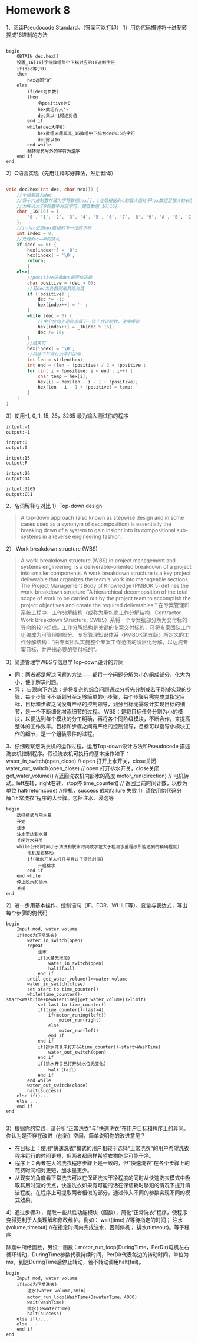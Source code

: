 # Homework 8

1、阅读Pseudocode Standard。（答案可以打印）
1）用伪代码描述将十进制转换成16进制的方法

```

begin
	OBTAIN dec,hex[]
	设置_16[16]字符数组每个下标对应的16进制字符
	if(dec等于0)
	then
		hex返回“0”
	else
		if(dec为负数)
		then
			令positive为0
			hex数组存入‘-’
			dec乘以-1得绝对值
		end if
		while(dec大于0)
			hex数组末尾填充_16数组中下标为dec%16的字符
			dec除以16
		end while
		翻转除负号外的字符为逆序
	end if
end
```

2）C语言实现（先用注释写好算法，然后翻译）

```C

void dec2hex(int dec, char hex[]) {
	//十进制数为dec
	//将十六进制数存储为字符数组hex[]，z注意根据dec的最大值给予hex数组足够大的长度
	//为解决大于9的数字对应字符，建立数组_16[16]
	char _16[16] = {
		'0', '1', '2', '3', '4', '5', '6', '7', '8', '9', 'A', 'B', 'C', 'D', 'E', 'F'
	};
	//index记录hex数组的下一位的下标
	int index = 0;
	//处理dec==0的情况
	if (dec == 0) { 
        hex[index++] = '0'; 
        hex[index] = '\0';
        return; 
        }
	else{
		//positive记录dec是否位正数
		char positive = (dec > 0);
		//若dec为负数则取其绝对值
		if (!positive) {
			dec *= -1;
			hex[index++] = '-';
		}
		while (dec > 0) {
			//由个位向上逐位求得下一位十六进制数，逆序保存
			hex[index++] = _16[dec % 16];
			dec /= 16;
		}
		//结束符
		hex[index] = '\0';
		//将除了符号位的字符逆序
		int len = strlen(hex);
		int end = (len - !positive) / 2 + !positive ;
		for (int i = !positive; i < end ; i++) {
			char temp = hex[i];
			hex[i] = hex[len - i - 1 + !positive];
			hex[len - i - 1 + !positive] = temp;
		}
	}
}
```
3）使用-1, 0, 1, 15, 26，3265 最为输入测试你的程序
```
intput:-1
output:-1

intput:0
output:0

intput:15
output:F

intput:26
output:1A

intput:3265
output:CC1
```
2、名词解释与对比
1）Top-down design
>A top-down approach (also known as stepwise design and in some cases used as a synonym of decomposition) is essentially the breaking down of a system to gain insight into its compositional sub-systems in a reverse engineering fashion.

2） Work breakdown structure (WBS)
>A work-breakdown structure (WBS) in project management and systems engineering, is a deliverable-oriented breakdown of a project into smaller components. A work breakdown structure is a key project deliverable that organizes the team's work into manageable sections. The Project Management Body of Knowledge (PMBOK 5) defines the work-breakdown structure "A hierarchical decomposition of the total scope of work to be carried out by the project team to accomplish the project objectives and create the required deliverables."
在专案管理和系统工程中，工作分解结构〈或称为承包商工作分解结构，Contractor Work Breakdown Structure, CWBS〉系将一个专案细部分解为交付标的导向的较小组成。工作分解结构是关键的专案交付标的，可将专案团队工作组编成为可管理的部分。专案管理知识体系〈PMBOK第五版〉所定义的工作分解结构：“由专案团队实施整个专案工作范围的阶层化分解，以达成专案目标，并产出必要的交付标的”。

3）简述管理学WBS与信息学Top-down设计的异同

- 同：两者都是解决问题的方法——都将一个问题分解为小的组成部分，化大为小，便于解决问题。
- 异：
自顶向下方法：是将复杂的综合问题通过分析先分割成若干能够实现的步骤，每个步骤可不断划分至足够简单的小步骤，每个步骤只需完成其指定目标，目标和步骤之间没有严格的控制领导，划分目标无需设计实现目标的细节，是一个不断细化增添细节的过程。
WBS：是将目标任务分割为小的模块，以便达到每个模块的分工明确，再将各个同阶级模块，不断合作，来提高整体的工作效率。目标和步骤之间有严格的控制领导，目标可以指导小模块工作的细节，是一个组装零件的过程。

3、仔细观察您洗衣机的运作过程，运用Top-down设计方法和Pseudocode
描述洗衣机控制程序。假设洗衣机可执行的基本操作如下：
water_in_switch(open_close) // open 打开上水开关，close关闭
water_out_switch(open_close) // open 打开排水开关，close关闭
get_water_volume() //返回洗衣机内部水的高度
motor_run(direction) // 电机转动。left左转，right右转，stop停
time_counter() // 返回当前时间计数，以秒为单位
halt(returncode) //停机，success 成功failure 失败
1）请使用伪代码分解“正常洗衣”程序的大步骤。包括注水、浸泡等
```
begin
	选择模式与用水量 
	开始
	注水 
	注水至达到水量 
	关闭注水开关 
	while(开机时间小于清洗和脱水时间或水位大于检测水量程序所能达到的精确程度)
		电机左右转动
		if(排水开关未打开并且过了清洗时间)
			开启排水
		end if
	end while 
	停止脱水和排水 
	关机
end

```

2）进一步用基本操作、控制语句（IF、FOR、WHILE等）、变量与表达式，写出每个步骤的伪代码
```
begin
	Input mod, water volume 
	if(mod为正常洗衣)
		water_in_switch(open)
		repeat
			注水
			if(水量无增加)
				water_in_switch(open)
				halt(fail)
			end if
		until get_water_volume()>=water volume
		water_in_switch(close)
		set start to time_counter()
		while(time_counter()-start<WashTime+DewaterTime||get_water_volume()>limit)
			set last to time_counter()
			if(time_counter()-last>4)
				if(motor_runing(left))
					motor_run(right)
				else
					motor_run(left)
				end if
			end if
			if(排水开关未打开&&time_counter()-start>WashTime)
				water_out_switch(open)
			end if
			if(排水开关已打开&&水位无变化)
				halt（fail)
			end if
		end while
		water_out_switch(close)
		halt(success)
	else if()...
	else ...
	end if
end
		
```

3）根据你的实践，请分析“正常洗衣”与“快速洗衣”在用户目标和程序上的异同。你认为是否存在改进（创新）空间，简单说明你的改进意见？

- 在目标上：使用“快速洗衣”模式的用户相较于选择“正常洗衣”的用户希望洗衣程序运行的时间更短，但两者都同样希望衣物能尽可能干净。
- 程序上：两者在大的洗衣程序步骤上是一致的，但“快速洗衣”在各个步骤上的花费时间相对更短，加水量更少。
- 从现实的角度看正常洗衣可以在保证洗衣干净程度的同时从快速洗衣模式中吸取其用时短的优点，快速洗衣如果有可能的话在保证耗时够短的情况下提升清洁程度。在程序上可提取两者相似的部分，通过传入不同的参数实现不同的模式效果。

4）通过步骤3），提取一些共性功能模块（函数），简化“正常洗衣”程序，使程序变得更利于人类理解和修改维护。例如：
wait(time) //等待指定的时间；
注水(volume,timeout) //在指定时间内完成注水，否则停机；
排水(timeout)。等子程序

除题中所给函数，另设一函数：motor_run_loop(DuringTime，PerDir)电机左右循环转动，DuringTime参数代表持续时间，PerDir代表每边的转动时间，单位为ms，到达DuringTime后停止转动，若不转动调用halt(fail)。
```
begin
	Input mod, water volume 
	if(mod为正常洗衣)
		注水(water volume,2min)
		motor_run_loop(WashTime+DewaterTime，4000)
		wait(washTime)
		排水(Dewatertime)
		halt(success)
	else if()...
	else ...
	end if
end

```
